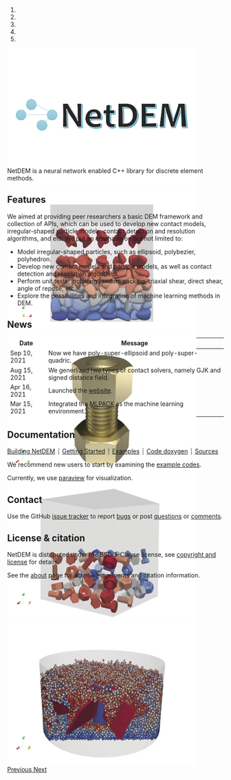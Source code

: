 <div class="col-md-6" markdown="1">

<div id="myCarousel" class="carousel slide" data-ride="carousel" markdown="1" style="margin-top:-10px;margin-bottom:0px;height:360px;">

<!-- Indicators -->
<ol class="carousel-indicators">
<li data-target="#myCarousel" data-slide-to="0" class="active"></li>
<li data-target="#myCarousel" data-slide-to="1"></li>
<li data-target="#myCarousel" data-slide-to="2"></li>
<li data-target="#myCarousel" data-slide-to="3"></li>
<li data-target="#myCarousel" data-slide-to="4"></li>
</ol>

<!-- Wrapper for slides -->
<div class="carousel-inner">
<div class="item active">
<img class="d-block w-100" width="440" height="330" src="img/logo_4by3.png">
</div>

<div class="item">
<img class="d-block w-100" width="440" height="330" src="img/packing_gjk_poly_super_ellipsoid.png">
</div>

<div class="item">
<img class="d-block w-100" width="440" height="330" src="img/bolt_nut_sliding.png">
</div>

<div class="item">
<img class="d-block w-100" width="440" height="330" src="img/packing_sdf_bolt_nut.png">
</div>

<div class="item">
<img class="d-block w-100" width="440" height="330" src="img/granular_mixing_spheres.png">
</div>
</div>

<!-- Left and right controls -->
<a class="left carousel-control" href="#myCarousel" data-slide="prev">
<span class="glyphicon glyphicon-chevron-left"></span>
<span class="sr-only">Previous</span>
</a>
<a class="right carousel-control" href="#myCarousel" data-slide="next">
<span class="glyphicon glyphicon-chevron-right"></span>
<span class="sr-only">Next</span>
</a>
</div>

NetDEM is a neural network enabled C++ library for discrete element methods.

## Features

We aimed at providing peer researchers a basic DEM framework and collection of APIs, which can be used to develop new contact models, irregular-shaped particle models, contact detection and resolution algorithms, and etc. We put an emphasis on but not limited to:

 - Model irregular-shaped particles, such as ellipsoid, polybezier, polyhedron.
 - Develop new contact models and particle models, as well as contact detection and resolution algorithms.
 - Perform unit tests, including random packing, triaxial shear, direct shear, angle of repose, etc.
 - Explore the possibilities and integration of machine learning methods in DEM.

</div><div class="col-md-6 news-table" markdown="1">

## News

Date         | Message
------------ | -----------------------------------------------------------------
Sep 10, 2021 | Now we have poly-super-ellipsoid and poly-super-quadric.
Aug 15, 2021 | We generlized two types of contact solvers, namely GJK and signed distance field.
Apr 16, 2021 | Launched the [website](index.md).
Mar 15, 2021 | Integrated the [MLPACK](https://github.com/mlpack/mlpack.git) as the machine learning environment.

<!-- ## Latest Release -->

<!-- [New features](https://github.com/net-dem/netdem/blob/v4.3/CHANGELOG) -->

<!-- [<button type="button" class="btn btn-success">
**Download mfem-4.3.tgz**
</button>](https://bit.ly/mfem-4-3)

[Older releases](download.md) ┊ [Python wrapper](https://github.com/mfem/PyMFEM) -->

## Documentation


[Building NetDEM](documentation/installation.md)
┊ [Getting Started](documentation/usage.md)
┊ [Examples](examples/gallery.md)
┊ [Code doxygen](doxygen/html/index.html)
┊ [Sources](https://github.com/net-dem/netdem)

We recommend new users to start by examining the [example codes](https://github.com/net-dem/netdem/tree/main/examples).

Currently, we use [paraview](https://www.paraview.org) for visualization.

## Contact

Use the GitHub [issue tracker](https://github.com/net-dem/netdem/issues)
to report [bugs](https://github.com/net-dem/netdem/issues/new?labels=bug)
or post [questions](https://github.com/net-dem/netdem/issues/new?labels=question)
or [comments](https://github.com/net-dem/netdem/issues/new?labels=comment).

## License & citation

NetDEM is distributed under the BSD 3-Clause license, see [copyright and license](about/acknowledgement.md) for details.

See&nbsp;the [about](about/acknowledgement.md) page for acknowledgements and citation information.

</div><div class="col-md-12 bottom"></div>